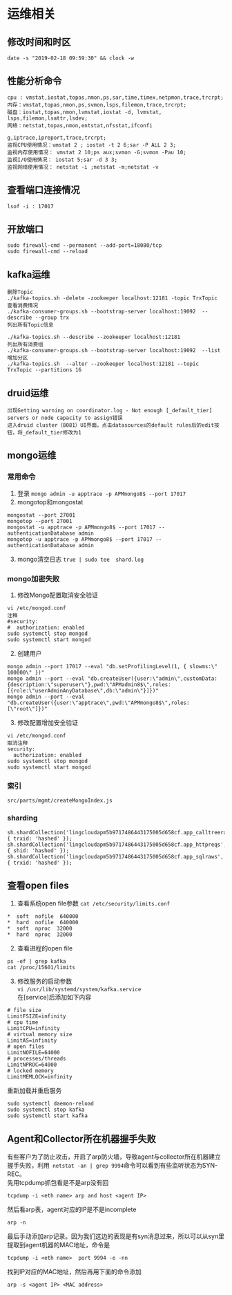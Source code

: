 # 运维相关
## 修改时间和时区
`date -s "2019-02-18 09:59:30" && clock -w`

## 性能分析命令
```
cpu : vmstat,iostat,topas,nmon,ps,sar,time,timex,netpmon,trace,trcrpt; 
内存：vmstat,topas,nmon,ps,svmon,lsps,filemon,trace,trcrpt; 
磁盘：iostat,topas,nmon,lvmstat,iostat -d, lvmstat, lsps,filemon,lsattr,lsdev; 
网络：netstat,topas,nmon,entstat,nfsstat,ifconfi

g,iptrace,ipreport,trace,trcrpt; 
监视CPU使用情况：vmstat 2 ; iostat -t 2 6;sar -P ALL 2 3; 
监视内存使用情况： vmstat 2 10;ps aux;svmon -G;svmon -Pau 10; 
监视I/O使用情况： iostat 5;sar -d 3 3; 
监视网络使用情况： netstat -i ;netstat -m;netstat -v
```
## 查看端口连接情况
`lsof -i : 17017`

## 开放端口
```
sudo firewall-cmd --permanent --add-port=18080/tcp
sudo firewall-cmd --reload
```

## kafka运维
```
删除Topic 
./kafka-topics.sh -delete -zookeeper localhost:12181 -topic TrxTopic
查看消费情况 
./kafka-consumer-groups.sh --bootstrap-server localhost:19092  --describe --group trx
列出所有Topic信息 

./kafka-topics.sh --describe --zookeeper localhost:12181
列出所有消费组 
./kafka-consumer-groups.sh --bootstrap-server localhost:19092  --list 
增加分区 
./kafka-topics.sh  --alter --zookeeper localhost:12181 --topic TrxTopic --partitions 16
```

## druid运维
```
出现Getting warning on coordinator.log - Not enough [_default_tier] servers or node capacity to assign错误
进入druid cluster（8081）UI界面，点击datasources的default rules后的edit按钮，将_default_tier修改为1
```
## mongo运维

### 常用命令
1. 登录
`mongo admin -u apptrace -p APMmongo8$ --port 17017`
2. mongotop和mongostat
```
mongostat --port 27001
mongotop --port 27001
mongostat -u apptrace -p APMmongo8$ --port 17017 --authenticationDatabase admin
mongotop -u apptrace -p APMmongo8$ --port 17017 --authenticationDatabase admin
```
3. mongo清空日志
`true | sudo tee  shard.log`

### mongo加密失败
1. 修改Mongo配置取消安全验证
```
vi /etc/mongod.conf
注释
#security:
#  authorization: enabled
sudo systemctl stop mongod
sudo systemctl start mongod
```
2. 创建用户
```
mongo admin --port 17017 --eval "db.setProfilingLevel(1, { slowms:\" 100000\" })"
mongo admin --port --eval "db.createUser({user:\"admin\",customData:{description:\"superuser\"},pwd:\"APMadmin8$\",roles:[{role:\"userAdminAnyDatabase\",db:\"admin\"}]})"
mongo admin --port --eval "db.createUser({user:\"apptrace\",pwd:\"APMmongo8$\",roles:[\"root\"]})"
```
3. 修改配置增加安全验证
```
vi /etc/mongod.conf
取消注释
security:
  authorization: enabled
sudo systemctl stop mongod
sudo systemctl start mongod
```

### 索引
```
src/parts/mgmt/createMongoIndex.js 
```
### sharding
```
sh.shardCollection('lingcloudapm5b9717486443175005d658cf.app_calltreeraws', { trxid: 'hashed' });
sh.shardCollection('lingcloudapm5b9717486443175005d658cf.app_httpreqs', { shid: 'hashed' });
sh.shardCollection('lingcloudapm5b9717486443175005d658cf.app_sqlraws', { trxid: 'hashed' });
```

## 查看open files
1. 查看系统open file参数
`cat /etc/security/limits.conf` 
```
*  soft  nofile  640000
*  hard  nofile  640000
*  soft  nproc  32000
*  hard  nproc  32000
```
2. 查看进程的open file
```
ps -ef | grep kafka
cat /proc/15601/limits
```
3. 修改服务的启动参数  
`vi /usr/lib/systemd/system/kafka.service`  
在[service]后添加如下内容  
```
# file size
LimitFSIZE=infinity
# cpu time
LimitCPU=infinity
# virtual memory size
LimitAS=infinity
# open files
LimitNOFILE=64000
# processes/threads
LimitNPROC=64000
# locked memory
LimitMEMLOCK=infinity
```
重新加载并重启服务
```
sudo systemctl daemon-reload
sudo systemctl stop kafka
sudo systemctl start kafka
```

## Agent和Collector所在机器握手失败
有些客户为了防止攻击，开启了arp防火墙，导致agent与collector所在机器建立握手失败，利用` netstat -an | grep 9994`命令可以看到有些监听状态为SYN-REC。  
先用tcpdump抓包看是不是arp没有回
```
tcpdump -i <eth name> arp and host <agent IP>
```
然后看arp表，agent对应的IP是不是incomplete
```
arp -n
```
最后手动添加arp记录。因为我们这边的表现是有syn消息过来，所以可以从syn里提取到agent机器的MAC地址，命令是
```
tcpdump -i <eth name>  port 9994 -e -nn
```
找到IP对应的MAC地址，然后再用下面的命令添加
```
arp -s <agent IP> <MAC address>
```
